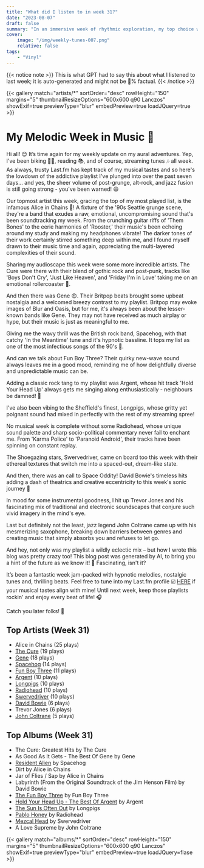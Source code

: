 ```yaml
---
title: "What did I listen to in week 31?"
date: "2023-08-07"
draft: false
summary: "In an immersive week of rhythmic exploration, my top choice was the captivating allure of Alice in Chains. Their harmonic fusion of grunge and heavy metal took central stage, leading the charge in my LastFM playlist. The gritty vocals and evocative guitar riffs reigned supreme in my sonic universe."
cover:
    image: "/img/weekly-tunes-007.png"
    relative: false
tags:
    - "Vinyl"
---
```


{{< notice note >}}
This is what GPT had to say this about what I listened to last week; it is auto-generated and might not be 💯% factual.
{{< /notice >}}

{{< gallery match="artists/*" sortOrder="desc" rowHeight="150" margins="5" thumbnailResizeOptions="600x600 q90 Lanczos" showExif=true previewType="blur" embedPreview=true loadJQuery=true >}}

# My Melodic Week in Music 🎵

Hi all! 😊 It’s time again for my weekly update on my aural adventures. Yep, I've been biking 🚴‍♂️, reading 📚, and of course, streaming tunes 🎶 all week. As always, trusty Last.fm has kept track of my musical tastes and so here's the lowdown of the addictive playlist I've plunged into over the past seven days... and yes, the sheer volume of post-grunge, alt-rock, and jazz fusion is still going strong - you've been warned! 😄

Our topmost artist this week, gracing the top of my most played list, is the infamous Alice in Chains 🎸! A fixture of the '90s Seattle grunge scene, they're a band that exudes a raw, emotional, uncompromising sound that's been soundtracking my week. From the crunching guitar riffs of 'Them Bones' to the eerie harmonies of 'Rooster,' their music's been echoing around my study and making my headphones vibrate! The darker tones of their work certainly stirred something deep within me, and I found myself drawn to their music time and again, appreciating the multi-layered complexities of their sound.

Sharing my audioscape this week were some more incredible artists. The Cure were there with their blend of gothic rock and post-punk, tracks like 'Boys Don't Cry', 'Just Like Heaven', and 'Friday I'm in Love' taking me on an emotional rollercoaster 🎢. 

And then there was Gene 😍. Their Britpop beats brought some upbeat nostalgia and a welcomed breezy contrast to my playlist. Britpop may evoke images of Blur and Oasis, but for me, it's always been about the lesser-known bands like Gene. They may not have received as much airplay or hype, but their music is just as meaningful to me.

Giving me the wavy thrill was the British rock band, Spacehog, with that catchy 'In the Meantime' tune and it's hypnotic bassline. It tops my list as one of the most infectious songs of the 90's 🎉. 

And can we talk about Fun Boy Three? Their quirky new-wave sound always leaves me in a good mood, reminding me of how delightfully diverse and unpredictable music can be. 

Adding a classic rock tang to my playlist was Argent, whose hit track 'Hold Your Head Up' always gets me singing along enthusiastically - neighbours be damned! 🤘

I've also been vibing to the Sheffield's finest, Longpigs, whose gritty yet poignant sound had mixed in perfectly with the rest of my streaming spree!

No musical week is complete without some Radiohead, whose unique sound palette and sharp socio-political commentary never fail to enchant me. From 'Karma Police' to 'Paranoid Android', their tracks have been spinning on constant replay.

The Shoegazing stars, Swervedriver, came on board too this week with their ethereal textures that switch me into a spaced-out, dream-like state.

And then, there was an call to Space Oddity! David Bowie's timeless hits adding a dash of theatrics and creative eccentricity to this week's sonic journey 💫

In mood for some instrumental goodness, I hit up Trevor Jones and his fascinating mix of traditional and electronic soundscapes that conjure such vivid imagery in the mind's eye.

Last but definitely not the least, jazz legend John Coltrane came up with his mesmerizing saxophone, breaking down barriers between genres and creating music that simply absorbs you and refuses to let go.

And hey, not only was my playlist a wildly eclectic mix – but how I wrote this blog was pretty crazy too! This blog post was generated by AI, to bring you a hint of the future as we know it! 🤖 Fascinating, isn't it?

It’s been a fantastic week jam-packed with hypnotic melodies, nostalgic tunes and, thrilling beats. Feel free to tune into my Last.fm profile ☑️ [HERE](https://www.last.fm/user/RussMckendrick) if your musical tastes align with mine! Until next week, keep those playlists rockin' and enjoy every beat of life! 🎧 

Catch you later folks! 🤟

## Top Artists (Week 31)

- Alice in Chains (25 plays)
- [The Cure](https://www.mckendrick.rocks/artist/the-cure/) (19 plays)
- [Gene](https://www.mckendrick.rocks/artist/gene/) (18 plays)
- [Spacehog](https://www.mckendrick.rocks/artist/spacehog/) (14 plays)
- [Fun Boy Three](https://www.mckendrick.rocks/artist/fun-boy-three/) (11 plays)
- [Argent](https://www.mckendrick.rocks/artist/argent/) (10 plays)
- [Longpigs](https://www.mckendrick.rocks/artist/longpigs/) (10 plays)
- [Radiohead](https://www.mckendrick.rocks/artist/radiohead/) (10 plays)
- [Swervedriver](https://www.mckendrick.rocks/artist/swervedriver/) (10 plays)
- [David Bowie](https://www.mckendrick.rocks/artist/david-bowie/) (6 plays)
- Trevor Jones (6 plays)
- [John Coltrane](https://www.mckendrick.rocks/artist/john-coltrane/) (5 plays)


## Top Albums (Week 31)

- The Cure: Greatest Hits by The Cure
- As Good As It Gets - The Best Of Gene by Gene
- [Resident Alien](https://www.mckendrick.rocks/albums/resident-alien-15815605/) by Spacehog
- Dirt by Alice in Chains
- Jar of Flies / Sap by Alice in Chains
- Labyrinth (From the Original Soundtrack of the Jim Henson Film) by David Bowie
- [The Fun Boy Three](https://www.mckendrick.rocks/albums/the-fun-boy-three-27872178/) by Fun Boy Three
- [Hold Your Head Up - The Best Of Argent](https://www.mckendrick.rocks/albums/hold-your-head-up-the-best-of-argent-23925737/) by Argent
- [The Sun Is Often Out](https://www.mckendrick.rocks/albums/the-sun-is-often-out-15537055/) by Longpigs
- [Pablo Honey](https://www.mckendrick.rocks/albums/pablo-honey-8765909/) by Radiohead
- [Mezcal Head](https://www.mckendrick.rocks/albums/mezcal-head-27823374/) by Swervedriver
- A Love Supreme by John Coltrane


{{< gallery match="albums/*" sortOrder="desc" rowHeight="150" margins="5" thumbnailResizeOptions="600x600 q90 Lanczos" showExif=true previewType="blur" embedPreview=true loadJQuery=flase >}}
